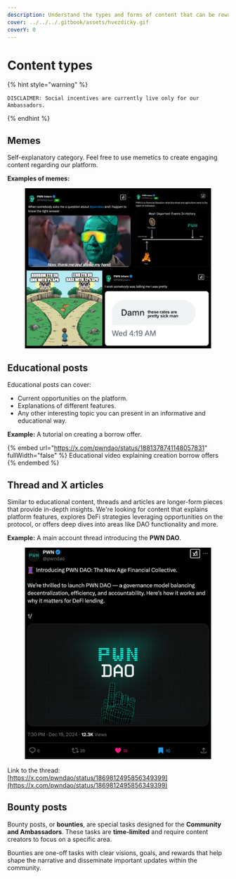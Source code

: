 ```yaml
---
description: Understand the types and forms of content that can be rewarded.
cover: ../../../.gitbook/assets/hvezdicky.gif
coverY: 0
---
```


# Content types

{% hint style="warning" %}
```
DISCLAIMER: Social incentives are currently live only for our Ambassadors.
```
{% endhint %}

## Memes

Self-explanatory category. Feel free to use memetics to create engaging content regarding our platform.

**Examples of memes:**

<figure><img src="../../../.gitbook/assets/image (61).png" alt="" width="563"><figcaption></figcaption></figure>

## Educational posts

Educational posts can cover:

* Current opportunities on the platform.
* Explanations of different features.
* Any other interesting topic you can present in an informative and educational way.

**Example:** A tutorial on creating a borrow offer.

{% embed url="https://x.com/pwndao/status/1881378741148057831" fullWidth="false" %}
Educational video explaining creation borrow offers
{% endembed %}

## Thread and X articles

Similar to educational content, threads and articles are longer-form pieces that provide in-depth insights. We're looking for content that explains platform features, explores DeFi strategies leveraging opportunities on the protocol, or offers deep dives into areas like DAO functionality and more.

**Example:** A main account thread introducing the **PWN DAO**.

<figure><img src="../../../.gitbook/assets/image (2).png" alt="" width="563"><figcaption></figcaption></figure>

Link to the thread: \
[https://x.com/pwndao/status/1869812495856349399](https://x.com/pwndao/status/1869812495856349399)

## Bounty posts

Bounty posts, or **bounties**, are special tasks designed for the **Community and Ambassadors**. These tasks are **time-limited** and require content creators to focus on a specific area.

Bounties are one-off tasks with clear visions, goals, and rewards that help shape the narrative and disseminate important updates within the community.
